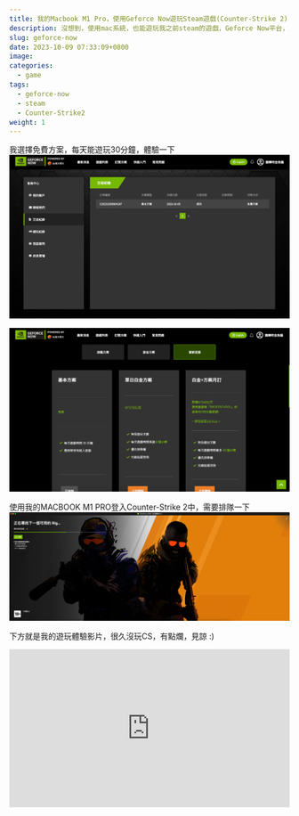 ```yaml
---
title: 我的Macbook M1 Pro，使用Geforce Now遊玩Steam遊戲(Counter-Strike 2)
description: 沒想到，使用mac系統，也能遊玩我之前steam的遊戲，Geforce Now平台，只有網路速度沒問題，就能使用此平台，雲端遊玩遊戲，不用再煩惱爛電腦或MAC無法玩遊戲大作，真實體驗下來，遊玩非常順暢，畫質也高，NICE，GOOD GOOD GOOD。
slug: geforce-now
date: 2023-10-09 07:33:09+0800
image: 
categories:
  - game
tags:
  - geforce-now
  - steam
  - Counter-Strike2
weight: 1
---
```

我選擇免費方案，每天能遊玩30分鐘，體驗一下
![](media/Pasted-image-20231009081029.png)

![](media/Pasted-image-20231009081120.png)

使用我的MACBOOK M1 PRO登入Counter-Strike 2中，需要排隊一下
![](media/Pasted-image-20231009073311.png)

下方就是我的遊玩體驗影片，很久沒玩CS，有點爛，見諒 :)

<div style="position: relative; padding-bottom: 56.25%; height: 0; overflow: hidden;">
  <iframe src="https://www.youtube.com/embed/vvJtycIxnLM" style="position: absolute; top: 0; left: 0; width: 100%; height: 100%; border:0;" allowfullscreen title="YouTube Video"></iframe>
</div>

